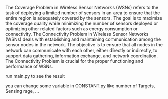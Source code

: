The Coverage Problem in Wireless Sensor Networks (WSNs) refers to the task of deploying a limited number of sensors in an area to ensure that the entire region is adequately covered by the sensors. The goal is to maximize the coverage quality while minimizing the number of sensors deployed or optimizing other related factors such as energy consumption or connectivity.
The Connectivity Problem in Wireless Sensor Networks (WSNs) deals with establishing and maintaining communication among the sensor nodes in the network. The objective is to ensure that all nodes in the network can communicate with each other, either directly or indirectly, to support data gathering, information exchange, and network coordination. The Connectivity Problem is crucial for the proper functioning and performance of WSNs.

run main.py to see the result

you can change some variable in CONSTANT.py like number of Targets, Sensing rage, ...
